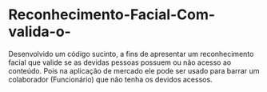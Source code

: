 # Reconhecimento-Facial-Com-valida-o-
Desenvolvido um código sucinto, a fins de apresentar um reconhecimento facial que valide se as devidas pessoas possuem ou não acesso ao conteúdo. Pois na aplicação de mercado ele pode ser usado para barrar um colaborador (Funcionário) que não tenha os devidos acessos.
